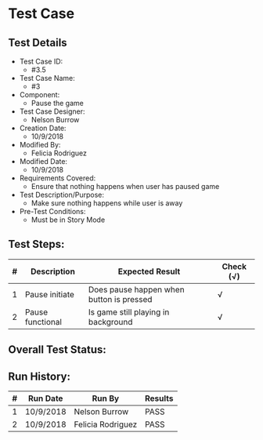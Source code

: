 # Test Case 

## Test Details

* Test Case ID:
  * #3.5
* Test Case Name:
  * #3
* Component: 
  * Pause the game
* Test Case Designer:
  * Nelson Burrow
* Creation Date:
  * 10/9/2018
* Modified By:
  * Felicia Rodriguez
* Modified Date:
  * 10/9/2018
* Requirements Covered:
  * Ensure that nothing happens when user has paused game
* Test Description/Purpose:
  * Make sure nothing happens while user is away
* Pre-Test Conditions:
  * Must be in Story Mode
## Test Steps: 
| # | Description | Expected Result | Check (√) |
| --- | --- | --- | --- |
| 1 |Pause initiate |Does pause happen when button is pressed |√ |			
| 2 |Pause functional |Is game still playing in background |√ |			
		

## Overall Test Status:



## Run History:
| # |	Run Date |	Run By |	Results |
| --- | --- | --- | --- |
| 1 |10/9/2018 |Nelson Burrow |PASS |			
| 2 |10/9/2018 |Felicia Rodriguez |PASS |			

